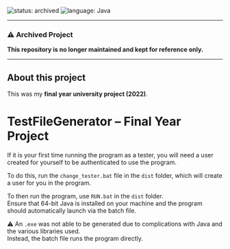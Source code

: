 ![status: archived](https://img.shields.io/badge/status-archived-red)
![language: Java](https://img.shields.io/badge/language-Java-%23777BB4)

---

### ⚠️ Archived Project
**This repository is no longer maintained and kept for reference only.**

---

## About this project
This was my **final year university project (2022)**.  

# TestFileGenerator – Final Year Project

If it is your first time running the program as a tester, you will need a user created for yourself to be authenticated to use the program.  

To do this, run the `change_tester.bat` file in the `dist` folder, which will create a user for you in the program.

To then run the program, use `RUN.bat` in the `dist` folder.  
Ensure that 64-bit Java is installed on your machine and the program should automatically launch via the batch file.

⚠️ An `.exe` was not able to be generated due to complications with Java and the various libraries used.  
Instead, the batch file runs the program directly.
